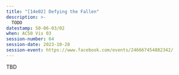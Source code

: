 ```yaml
---
title: "[14e02] Defying the Fallen"
description: >-
  TODO
datestamp: 50-06-03/02
when: AC50 Vis 03
session-number: 64
session-date: 2023-10-28
session-event: https://www.facebook.com/events/246667454882342/
---
```


TBD
